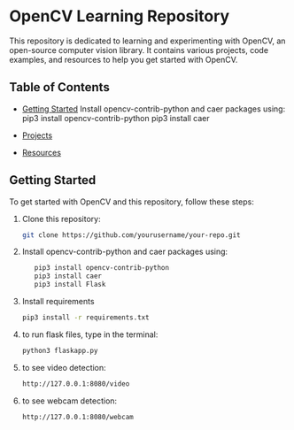 # OpenCV Learning Repository

This repository is dedicated to learning and experimenting with OpenCV, an open-source computer vision library. It contains various projects, code examples, and resources to help you get started with OpenCV.

## Table of Contents

- [Getting Started](#getting-started)
Install opencv-contrib-python and caer packages using:
pip3 install opencv-contrib-python
pip3 install caer


- [Projects](#projects)
- [Resources](#resources)

## Getting Started

To get started with OpenCV and this repository, follow these steps:

1. Clone this repository:
   ```bash
   git clone https://github.com/yourusername/your-repo.git

2. Install opencv-contrib-python and caer packages using:
   ```bash
      pip3 install opencv-contrib-python
      pip3 install caer
      pip3 install Flask
3. Install requirements 
   ```bash
   pip3 install -r requirements.txt

4. to run flask files, type in the terminal:
   ```bash
   python3 flaskapp.py
   
5. to see video detection: 
   ```bash
   http://127.0.0.1:8080/video

6. to see webcam detection: 
   ```bash
   http://127.0.0.1:8080/webcam
